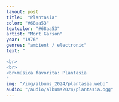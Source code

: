 ```yaml
---
layout: post
title:  "Plantasia"
color: "#68aa53"
textcolor: "#68aa53"
artist: "Mort Garson"
year: "1976"
genres: "ambient / electronic"
text: "

<br>
<br>
<br>música favorita: Plantasia
"
img: "/img/albums_2024/plantasia.webp"
audio: "/audio/albums2024/plantasia.ogg"
---
```

